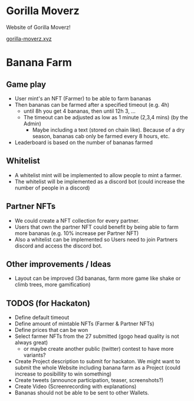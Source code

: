 # Gorilla Moverz

Website of Gorilla Moverz!

[gorilla-moverz.xyz](https://gorilla-moverz.xyz)

# Banana Farm

## Game play

- User mint's an NFT (Farmer) to be able to farm bananas
- Then bananas can be farmed after a specified timeout (e.g. 4h)
  - until 8h you get 4 bananas, then until 12h 3, ...
  - The timeout can be adjusted as low as 1 minute (2,3,4 mins) (by the Admin)
    - Maybe including a text (stored on chain like). Because of a dry season, bananas cab only be farmed every 8 hours, etc.
- Leaderboard is based on the number of bananas farmed

## Whitelist

- A whitelist mint will be implemented to allow people to mint a farmer.
- The whitelist will be implemented as a discord bot (could increase the number of people in a discord)

## Partner NFTs

- We could create a NFT collection for every partner.
- Users that own the partner NFT could benefit by being able to farm more bananas (e.g. 10% increase per Partner NFT)
- Also a whitelist can be implemented so Users need to join Partners discord and access the discord bot.

## Other improvements / Ideas

- Layout can be improved (3d bananas, farm more game like shake or climb trees, more gamification)

## TODOS (for Hackaton)

- Define default timeout
- Define amount of mintable NFTs (Farmer & Partner NFTs)
- Define prices that can be won
- Select farmer NFTs from the 27 submitted (gogo head quality is not always great)
  - or maybe create another public (twitter) contest to have more variants?
- Create Project description to submit for hackaton. We might want to submit the whole Website including banana farm as a Project (could increase to posibillity to win something)
- Create tweets (announce participation, teaser, screenshots?)
- Create Video (Screenrecording with explanations)
- Bananas should not be able to be sent to other Wallets.
